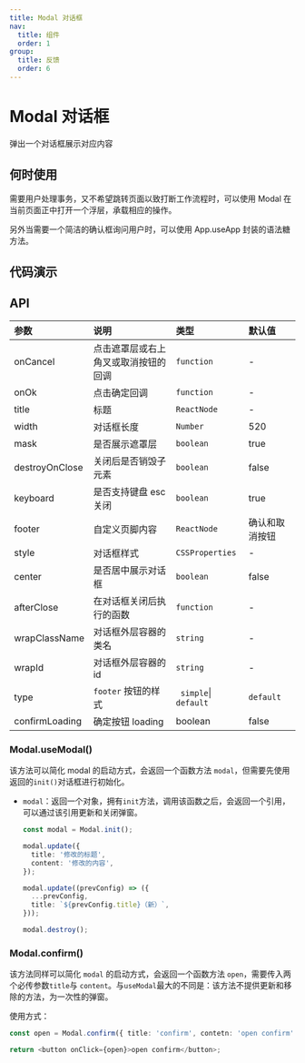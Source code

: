 ```yaml
---
title: Modal 对话框
nav:
  title: 组件
  order: 1
group: 
  title: 反馈
  order: 6
---
```


# Modal 对话框

弹出一个对话框展示对应内容

## 何时使用

需要用户处理事务，又不希望跳转页面以致打断工作流程时，可以使用 Modal 在当前页面正中打开一个浮层，承载相应的操作。

另外当需要一个简洁的确认框询问用户时，可以使用 App.useApp 封装的语法糖方法。

## 代码演示

<code src="./demo/basic.tsx"></code>

<code src="./demo/async.tsx"></code>

<code src="./demo/width.tsx"></code>

<code src="./demo/destroyOnClose.tsx"></code>

<code src="./demo/footer.tsx"></code>

<code src="./demo/style.tsx"></code>

<code src="./demo/update.tsx"></code>

<code src="./demo/confirm.tsx"></code>

## API

| 参数           | 说明                                 | 类型                | 默认值         |
| :------------- | :---------------------------------- | :------------------ | :------------- |
| onCancel       | 点击遮罩层或右上角叉或取消按钮的回调 | `function`          |   -             |
| onOk           | 点击确定回调                         | `function`          |  -              |
| title          | 标题                                 | `ReactNode`         |  -              |
| width          | 对话框长度                           | `Number`            | 520            |
| mask           | 是否展示遮罩层                       | `boolean`           | true           |
| destroyOnClose | 关闭后是否销毁子元素                 | `boolean`           | false          |
| keyboard       | 是否支持键盘 esc 关闭                | `boolean`           | true           |
| footer         | 自定义页脚内容                       | `ReactNode`         | 确认和取消按钮 |
| style          | 对话框样式                           | `CSSProperties`     |  -              |
| center         | 是否居中展示对话框                   | `boolean`           | false          |
| afterClose     | 在对话框关闭后执行的函数             | `function`          |   -             |
| wrapClassName  | 对话框外层容器的类名                 | `string`            |   -             |
| wrapId         | 对话框外层容器的 id                  | `string`            |   -             |
| type           | `footer` 按钮的样式                  | ` simple`\| `default` | `default`        |
| confirmLoading | 确定按钮 loading                     | boolean             | false          |

### Modal.useModal()

该方法可以简化 modal 的启动方式，会返回一个函数方法 `modal`，但需要先使用返回的`init()`对话框进行初始化。

- `modal`：返回一个对象，拥有`init`方法，调用该函数之后，会返回一个引用，可以通过该引用更新和关闭弹窗。

  ```typescript
  const modal = Modal.init();

  modal.update({
    title: '修改的标题',
    content: '修改的内容',
  });

  modal.update((prevConfig) => ({
    ...prevConfig,
    title: `${prevConfig.title}（新）`,
  }));

  modal.destroy();
  ```

### Modal.confirm()

该方法同样可以简化 `modal` 的启动方式，会返回一个函数方法 `open`，需要传入两个必传参数`title`与 `content`。与`useModal`最大的不同是：该方法不提供更新和移除的方法，为一次性的弹窗。

使用方式：

```typescript
const open = Modal.confirm({ title: 'confirm', contetn: 'open confirm' });

return <button onClick={open}>open confirm</button>;
```
